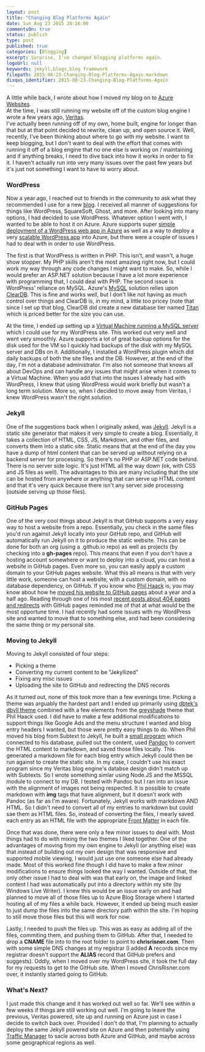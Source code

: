 ```yaml
---
layout: post
title: "Changing Blog Platforms Again"
date: Sun Aug 23 2015 20:16:00
commentsOn: true
status: publish
type: post
published: true
categories: [Blogging]
excerpt: Surprise, I've changed blogging platforms again.
logoUrl: null
keywords: jekyll,blogs,blog framework
filepath: 2015-08-23-Changing-Blog-Platforms-Again.markdown
disqus_identifier: 2015-08-23-Changing-Blog-Platforms-Again
---
```

A little while back, I wrote about how I moved my blog on to [Azure Websites](http://chrisrisner.com/This-Site-Now-Powered-By-Windows-Azure-Websites!/).  
At the time, I was still running my website off of the custom blog engine I wrote a few years ago, [Veritas](http://chrisrisner.com/Blog-Upgrade-Number-One/).  
I've actually been running off of my own, home built, engine for longer than that but at that point decided to rewrite, clean up, and open source it.
Well, recently, I've been thinking about where to go with my website.  I want to keep blogging, but I don't want to deal with the effort that comes
with running it off of a blog engine that no one else is working on / maintaining and if anything breaks, I need to dive back into how it works
in order to fix it.  I haven't actually run into very many issues over the past few years but it's just not something I want to have to worry about.  

### WordPress

Now a year ago, I reached out to friends in the community to ask what they recommended I use for a new [blog](http://sailingmakai.com/).  I received all manner of suggestions for things like WordPress, SquareSoft, Ghost, and more.  After looking into many options, I had decided to use WordPress.  Whatever option I went with, I wanted to be able to host it on Azure.  Azure supports super [simple deployment of a WordPress web app in Azure](https://azure.microsoft.com/en-us/documentation/articles/web-sites-php-web-site-gallery/) as well as a way to deploy a very [scalable WordPress app](http://azure.microsoft.com/en-us/marketplace/partners/wordpress/scalablewordpress/) into Azure, but there were a couple of issues I had to deal with in order to use WordPress.  

The first is that WordPress is written in PHP.  This isn't, and wasn't, a huge show stopper.  My PHP skills aren't the most amazing right now, but I could work my way through any code changes I might want to make.  So, while I would prefer an ASP.NET solution because I have a lot more experience with programming that, I could deal with PHP.  The second issue is WordPress' reliance on MySQL.  Azure's [MySQL](https://azure.microsoft.com/en-us/documentation/articles/store-php-create-mysql-database/) solution relies upon [ClearDB](https://www.cleardb.com/).  This is fine and works well, but I don't like not having as much control over things and ClearDB is, in my mind, a little too pricey (note that since I set up that blog, ClearDB did create a new database tier named [Titan](https://azure.microsoft.com/blog/2015/06/04/new-titan-db-offering-from-cleardb/) which is priced better for the size you can use.  

At the time, I ended up setting up a [Virtual Machine running a MySQL server](https://azure.microsoft.com/en-us/documentation/articles/virtual-machines-mysql-windows-server-2008r2/) which I could use for my WordPress site.  This worked out very well and went very smoothly.  Azure supports a lot of great backup options for the disk used for the VM so I quickly had backups of the disk with my MySQL server and DBs on it.  Additionally, I installed a WordPress plugin which did daily backups of both the site files and the DB.  However, at the end of the day, I'm not a database administrator.  I'm also not someone that knows all about DevOps and can handle any issues that might arise when it comes to a Virtual Machine.  When you add that into the issues I already had with WordPress, I knew that using WordPress would work briefly but wasn't a long term solution.  More so, when I decided to move away from Veritas, I knew WordPress wasn't the right solution.

### Jekyll
      
One of the suggestions back when I originally asked, was [Jekyll](http://jekyllrb.com/).  Jekyll is a static site generator that makes it very simple to create a blog.  Essentially, it takes a collection of HTML, CSS, JS, Markdown, and other files, and converts them into a static site.  Static means that at the end of the day you have a dump of html content that can be served up without relying on a backend server for processing.  So there's no PHP or ASP.NET code behind.  There is no server side logic.  It's just HTML all the way down (ok, with CSS and JS files as well).  The advantages to this are many including that the site can be hosted from anywhere or anything that can serve up HTML content and that it's very quick because there isn't any server side processing (outside serving up those files).  

### GitHub Pages

One of the very cool things about Jekyll is that GitHub supports a very easy way to host a website from a repo.  Essentially, you check in the same files you'd run against Jekyll locally into your GitHub repo, and GitHub will automatically run Jekyll on it to produce the static website.  This can be done for both an org (using a <orgname>.github.io repo) as well as projects (by checking into a **gh-pages** repo).  This means that even if you don't have a hosting account somewhere or want to deploy into a cloud, you can host a website in GitHub pages.  Even more so, you can easily apply a custom domain to your GitHub pages website.  What this all means is that with very little work, someone can host a website, with a custom domain, with no database dependency, on GitHub.  If you know who [Phil Haack](http://haacked.com/about/) is, you may know about how he [moved his website to GitHub pages](http://haacked.com/archive/2013/12/02/dr-jekyll-and-mr-haack/) about a year and a half ago.  Reading through one of his most [recent posts about 404 pages and redirects](http://haacked.com/archive/2015/07/28/github-pages-redirect-handling/) with GitHub pages reminded me of that at what would be the most opportune time.  I had recently had some issues with my WordPress site and wanted to move that to something else, and had been considering the same thing or my personal site.  
	
### Moving to Jekyll

Moving to Jekyll consisted of four steps:
* Picking a theme
* Converting my current content to be "Jekyllized"
* Fixing any misc issues
* Uploading the site to GitHub and redirecting the DNS records

As it turned out, none of this took more than a few evenings time.  Picking a theme was arguably the hardest part and I ended up primarily using [dbtek's dbyll theme](https://github.com/dbtek/dbyll) combined with a few elements from the [greyshade](https://github.com/shashankmehta/greyshade) theme that Phil Haack used.  I did have to make a few additional modifications to support things like Google Ads and the menu structure I wanted and blog entry headers I wanted, but those were pretty easy things to do.  When Phil moved his blog from Subtext to Jekyll, he built a [small program](http://haacked.com/archive/2013/12/02/dr-jekyll-and-mr-haack/) which connected to his database, pulled out the content, used [Pandoc](http://johnmacfarlane.net/pandoc/) to convert the HTML content to markdown, and saved those files locally.  This generated a markdown file for each blog entry which Jekyll could then be run against to create the static site.  In my case, I couldn't use his exact program since my Veritas blog engine's databse design didn't match up with Subtexts.  So I wrote something simlar using Node.JS and the MSSQL module to connect to my DB.  I tested with Pandoc but I ran into an issue with the alignment of images not being respected.  It is possible to create markdown with **img** tags that have alignment, but it doesn't work with Pandoc (as far as I'm aware).  Fortunately, Jekyll works with markdown AND HTML.  So I didn't need to convert all of my entries to markdown but could sae them as HTML files.  So, instead of converting the files, I mearly saved each entry as an HTML file with the appropriate [Front Matter](http://jekyllrb.com/docs/frontmatter/) in each file.   

Once that was done, there were only a few minor issues to deal with.  Most things had to do with mixing the two themes I liked together.  One of the advantages of moving from my own engine to Jekyll (or anything else) was that instead of building out my own design that was responsive and supported mobile viewing, I would just use one someone else had already made.  Most of this worked fine though I did have to make a few minor modifications to ensure things looked the way I wanted.  Outside of that, the only other issue I had to deal with was that early on, the image and linked content I had was automatically put into a directory within my site (by Windows Live Writer).  I knew this would be an issue early on and had planned to move all of those files up to Azure Blog Storage where I started hosting all of my files a while back.  However, it ended up being much easier to just dump the files into the same directory path within the site.  I'm hoping to still move those files but this will work for now.

Lastly, I needed to push the files up.  This was as easy as adding all of the files, commiting them, and pushing them to GitHub.  After that, I needed to drop a **CNAME** file into to the root folder to point to **chrisrisner.com**.  Then with some simple DNS changes at my registrar (I added **A** records since my registrar doesn't support the **ALIAS** record that GitHub prefers and suggests).  Oddly, when I moved over my WordPress site, it took the full day for my requests to get to the GitHub site.  When I moved ChrisRisner.com over, it instantly started going to GitHub.  

### What's Next?

I just made this change and it has worked out well so far.  We'll see within a few weeks if things are still working out well.  I'm going to leave the previous, Veritas powered, site up and running on Azure just in case I decide to switch back over.  Provided I don't do that, I'm planning to actually deploy the same Jekyll powered site on Azure and then potentially using [Traffic Manager](http://azure.microsoft.com/en-us/services/traffic-manager/) to sacle across both Azure and GitHub, and maybe across some geographical regions as well.  